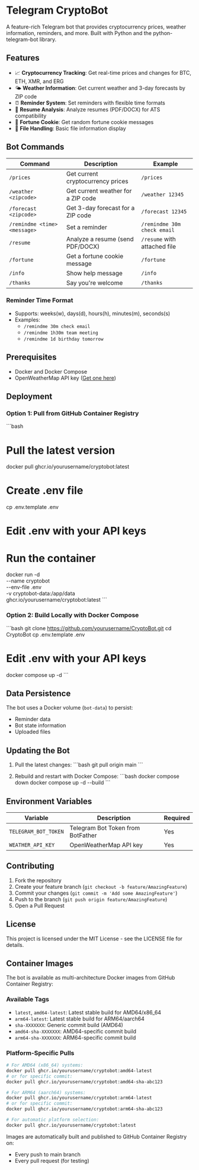 # Telegram CryptoBot

A feature-rich Telegram bot that provides cryptocurrency prices, weather information, reminders, and more. Built with Python and the python-telegram-bot library.

## Features

- 📈 **Cryptocurrency Tracking**: Get real-time prices and changes for BTC, ETH, XMR, and ERG
- 🌤️ **Weather Information**: Get current weather and 3-day forecasts by ZIP code
- ⏰ **Reminder System**: Set reminders with flexible time formats
- 📄 **Resume Analysis**: Analyze resumes (PDF/DOCX) for ATS compatibility
- 🥠 **Fortune Cookie**: Get random fortune cookie messages
- 📁 **File Handling**: Basic file information display

## Bot Commands

| Command | Description | Example |
|---------|-------------|---------|
| `/prices` | Get current cryptocurrency prices | `/prices` |
| `/weather <zipcode>` | Get current weather for a ZIP code | `/weather 12345` |
| `/forecast <zipcode>` | Get 3-day forecast for a ZIP code | `/forecast 12345` |
| `/remindme <time> <message>` | Set a reminder | `/remindme 30m check email` |
| `/resume` | Analyze a resume (send PDF/DOCX) | `/resume` with attached file |
| `/fortune` | Get a fortune cookie message | `/fortune` |
| `/info` | Show help message | `/info` |
| `/thanks` | Say you're welcome | `/thanks` |

### Reminder Time Format
- Supports: weeks(w), days(d), hours(h), minutes(m), seconds(s)
- Examples:
  - `/remindme 30m check email`
  - `/remindme 1h30m team meeting`
  - `/remindme 1d birthday tomorrow`

## Prerequisites

- Docker and Docker Compose
- OpenWeatherMap API key ([Get one here](https://openweathermap.org/api))

## Deployment

### Option 1: Pull from GitHub Container Registry
\`\`\`bash
# Pull the latest version
docker pull ghcr.io/yourusername/cryptobot:latest

# Create .env file
cp .env.template .env
# Edit .env with your API keys

# Run the container
docker run -d \
  --name cryptobot \
  --env-file .env \
  -v cryptobot-data:/app/data \
  ghcr.io/yourusername/cryptobot:latest
\`\`\`

### Option 2: Build Locally with Docker Compose
\`\`\`bash
git clone https://github.com/yourusername/CryptoBot.git
cd CryptoBot
cp .env.template .env
# Edit .env with your API keys
docker compose up -d
\`\`\`

## Data Persistence

The bot uses a Docker volume (`bot-data`) to persist:
- Reminder data
- Bot state information
- Uploaded files

## Updating the Bot

1. Pull the latest changes:
\`\`\`bash
git pull origin main
\`\`\`

2. Rebuild and restart with Docker Compose:
\`\`\`bash
docker compose down
docker compose up -d --build
\`\`\`

## Environment Variables

| Variable | Description | Required |
|----------|-------------|----------|
| `TELEGRAM_BOT_TOKEN` | Telegram Bot Token from BotFather | Yes |
| `WEATHER_API_KEY` | OpenWeatherMap API key | Yes |

## Contributing

1. Fork the repository
2. Create your feature branch (`git checkout -b feature/AmazingFeature`)
3. Commit your changes (`git commit -m 'Add some AmazingFeature'`)
4. Push to the branch (`git push origin feature/AmazingFeature`)
5. Open a Pull Request

## License

This project is licensed under the MIT License - see the LICENSE file for details.

## Container Images

The bot is available as multi-architecture Docker images from GitHub Container Registry:

### Available Tags
- `latest`, `amd64-latest`: Latest stable build for AMD64/x86_64
- `arm64-latest`: Latest stable build for ARM64/aarch64
- `sha-XXXXXXX`: Generic commit build (AMD64)
- `amd64-sha-XXXXXXX`: AMD64-specific commit build
- `arm64-sha-XXXXXXX`: ARM64-specific commit build

### Platform-Specific Pulls
```bash
# For AMD64 (x86_64) systems:
docker pull ghcr.io/yourusername/cryptobot:amd64-latest
# or for specific commit:
docker pull ghcr.io/yourusername/cryptobot:amd64-sha-abc123

# For ARM64 (aarch64) systems:
docker pull ghcr.io/yourusername/cryptobot:arm64-latest
# or for specific commit:
docker pull ghcr.io/yourusername/cryptobot:arm64-sha-abc123

# For automatic platform selection:
docker pull ghcr.io/yourusername/cryptobot:latest
```

Images are automatically built and published to GitHub Container Registry on:
- Every push to main branch
- Every pull request (for testing)
